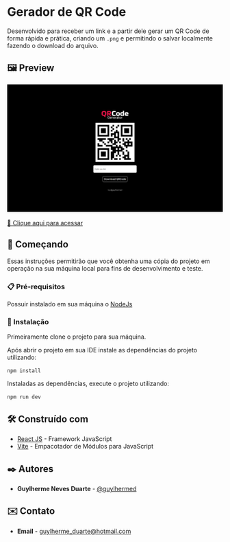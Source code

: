 # Gerador de QR Code

Desenvolvido para receber um link e a partir dele gerar um QR Code de forma rápida e prática, criando um `.png` e permitindo o salvar localmente fazendo o download do arquivo.

## 🖼️ Preview

![preview](./.github/preview.png)

[🔗 Clique aqui para acessar](https://www.eltok.com.br/gerador-qrcode/)

## 🚀 Começando

Essas instruções permitirão que você obtenha uma cópia do projeto em operação na sua máquina local para fins de desenvolvimento e teste.

### 📋 Pré-requisitos

Possuir instalado em sua máquina o [NodeJs](https://nodejs.org/en)

### 🔧 Instalação

Primeiramente clone o projeto para sua máquina.

Após abrir o projeto em sua IDE instale as dependências do projeto utilizando:

```
npm install
```

Instaladas as dependências, execute o projeto utilizando:

```
npm run dev
```

## 🛠️ Construído com

* [React JS](https://react.dev/) - Framework JavaScript
* [Vite](https://vitejs.dev/) - Empacotador de Módulos para JavaScript

## ✒️ Autores

* **Guylherme Neves Duarte** - [@guylhermed](https://github.com/guylhermed)

## ✉️ Contato

* **Email** - guylherme_duarte@hotmail.com